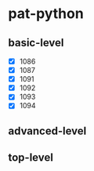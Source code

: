 # pat-python

## basic-level

- [x] 1086
- [x] 1087
- [x] 1091
- [x] 1092
- [x] 1093
- [x] 1094

## advanced-level

## top-level
